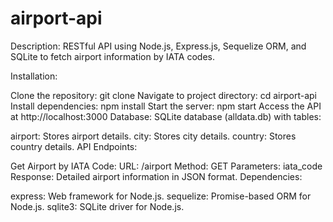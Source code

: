 # airport-api
Description: RESTful API using Node.js, Express.js, Sequelize ORM, and SQLite to fetch airport information by IATA codes.

Installation:

Clone the repository: git clone <repository-url>
Navigate to project directory: cd airport-api
Install dependencies: npm install
Start the server: npm start
Access the API at http://localhost:3000
Database: SQLite database (alldata.db) with tables:

airport: Stores airport details.
city: Stores city details.
country: Stores country details.
API Endpoints:

Get Airport by IATA Code:
URL: /airport
Method: GET
Parameters: iata_code
Response: Detailed airport information in JSON format.
Dependencies:

express: Web framework for Node.js.
sequelize: Promise-based ORM for Node.js.
sqlite3: SQLite driver for Node.js.
